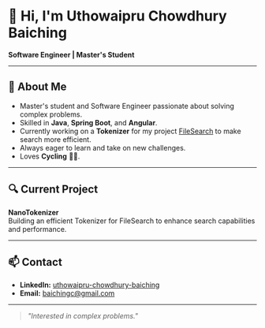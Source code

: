 # 👋 Hi, I'm Uthowaipru Chowdhury Baiching

**Software Engineer | Master's Student**

---

## 🚀 About Me

- Master's student and Software Engineer passionate about solving complex problems.
- Skilled in **Java**, **Spring Boot**, and **Angular**.
- Currently working on a **Tokenizer** for my project [FileSearch](#) to make search more efficient.
- Always eager to learn and take on new challenges.
- Loves **Cycling** 🚴‍♂️.

---

## 🔍 Current Project

**NanoTokenizer**  
Building an efficient Tokenizer for FileSearch to enhance search capabilities and performance.

---

## 📫 Contact

- **LinkedIn:** [uthowaipru-chowdhury-baiching](https://www.linkedin.com/in/uthowaipru-chowdhury-baiching/)
- **Email:** baichingc@gmail.com

---

> _"Interested in complex problems."_

<!--
**baiching/baiching** is a ✨ _special_ ✨ repository because its `README.md` (this file) appears on your GitHub profile.

Here are some ideas to get you started:

- 🔭 I’m currently working on ...
- 🌱 I’m currently learning ...
- 👯 I’m looking to collaborate on ...
- 🤔 I’m looking for help with ...
- 💬 Ask me about ...
- 📫 How to reach me: ...
- 😄 Pronouns: ...
- ⚡ Fun fact: ...
-->
